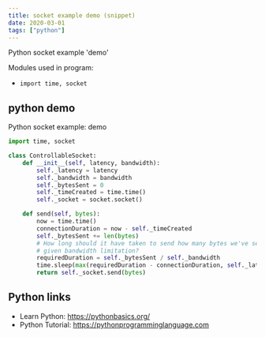 ```yaml
---
title: socket example demo (snippet)
date: 2020-03-01
tags: ["python"]
---
```

Python socket example 'demo'


Modules used in program: 
* `import time, socket`

## python demo

Python socket example: demo

```python
import time, socket

class ControllableSocket:
    def __init__(self, latency, bandwidth):
        self._latency = latency
        self._bandwidth = bandwidth
        self._bytesSent = 0
        self._timeCreated = time.time()
        self._socket = socket.socket()

    def send(self, bytes):
        now = time.time()
        connectionDuration = now - self._timeCreated
        self._bytesSent += len(bytes)
        # How long should it have taken to send how many bytes we've sent with our
        # given bandwidth limitation?
        requiredDuration = self._bytesSent / self._bandwidth
        time.sleep(max(requiredDuration - connectionDuration, self._latency))
        return self._socket.send(bytes)

```

## Python links

- Learn Python: https://pythonbasics.org/
- Python Tutorial: https://pythonprogramminglanguage.com
